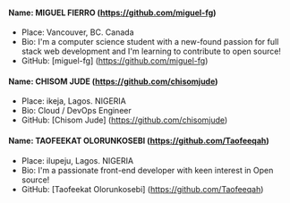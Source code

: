 #### Name: MIGUEL FIERRO (https://github.com/miguel-fg)
- Place: Vancouver, BC. Canada
- Bio: I'm a computer science student with a new-found passion for full stack web development and I'm learning to contribute to open source!
- GitHub: [miguel-fg] (https://github.com/miguel-fg)


#### Name: CHISOM JUDE (https://github.com/chisomjude)
- Place: ikeja, Lagos. NIGERIA
- Bio: Cloud / DevOps Engineer
- GitHub: [Chisom Jude] (https://github.com/chisomjude)


#### Name: TAOFEEKAT OLORUNKOSEBI (https://github.com/Taofeeqah)
- Place: ilupeju, Lagos. NIGERIA
- Bio: I'm a passionate front-end developer with keen interest in Open source!
- GitHub: [Taofeekat Olorunkosebi] (https://github.com/Taofeeqah)